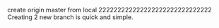 create origin master from local
222222222222222222222222222222
Creating 2 new branch is quick and simple.
